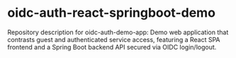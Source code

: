 # oidc-auth-react-springboot-demo
Repository description for oidc-auth-demo-app:  Demo web application that contrasts guest and authenticated service access, featuring a React SPA frontend and a Spring Boot backend API secured via OIDC login/logout.
